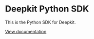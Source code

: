 # Deepkit Python SDK

This is the Python SDK for Deepkit.

[View documentation](https://deepkit.ai/documentation/python-sdk/getting-started)